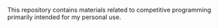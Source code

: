 This repository contains materials related to competitive programming primarily intended for my personal use.
